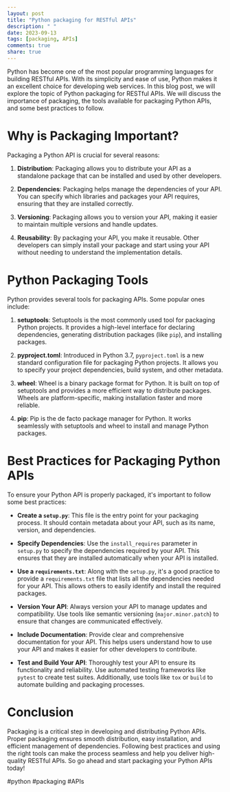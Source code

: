 ```yaml
---
layout: post
title: "Python packaging for RESTful APIs"
description: " "
date: 2023-09-13
tags: [packaging, APIs]
comments: true
share: true
---
```


Python has become one of the most popular programming languages for building RESTful APIs. With its simplicity and ease of use, Python makes it an excellent choice for developing web services. In this blog post, we will explore the topic of Python packaging for RESTful APIs. We will discuss the importance of packaging, the tools available for packaging Python APIs, and some best practices to follow.

# Why is Packaging Important?

Packaging a Python API is crucial for several reasons:

1. **Distribution**: Packaging allows you to distribute your API as a standalone package that can be installed and used by other developers.

2. **Dependencies**: Packaging helps manage the dependencies of your API. You can specify which libraries and packages your API requires, ensuring that they are installed correctly.

3. **Versioning**: Packaging allows you to version your API, making it easier to maintain multiple versions and handle updates.

4. **Reusability**: By packaging your API, you make it reusable. Other developers can simply install your package and start using your API without needing to understand the implementation details.

# Python Packaging Tools

Python provides several tools for packaging APIs. Some popular ones include:

1. **setuptools**: Setuptools is the most commonly used tool for packaging Python projects. It provides a high-level interface for declaring dependencies, generating distribution packages (like `pip`), and installing packages.

2. **pyproject.toml**: Introduced in Python 3.7, `pyproject.toml` is a new standard configuration file for packaging Python projects. It allows you to specify your project dependencies, build system, and other metadata.

3. **wheel**: Wheel is a binary package format for Python. It is built on top of setuptools and provides a more efficient way to distribute packages. Wheels are platform-specific, making installation faster and more reliable.

4. **pip**: Pip is the de facto package manager for Python. It works seamlessly with setuptools and wheel to install and manage Python packages.

# Best Practices for Packaging Python APIs

To ensure your Python API is properly packaged, it's important to follow some best practices:

- **Create a `setup.py`**: This file is the entry point for your packaging process. It should contain metadata about your API, such as its name, version, and dependencies.

- **Specify Dependencies**: Use the `install_requires` parameter in `setup.py` to specify the dependencies required by your API. This ensures that they are installed automatically when your API is installed.

- **Use a `requirements.txt`**: Along with the `setup.py`, it's a good practice to provide a `requirements.txt` file that lists all the dependencies needed for your API. This allows others to easily identify and install the required packages.

- **Version Your API**: Always version your API to manage updates and compatibility. Use tools like semantic versioning (`major.minor.patch`) to ensure that changes are communicated effectively.

- **Include Documentation**: Provide clear and comprehensive documentation for your API. This helps users understand how to use your API and makes it easier for other developers to contribute.

- **Test and Build Your API**: Thoroughly test your API to ensure its functionality and reliability. Use automated testing frameworks like `pytest` to create test suites. Additionally, use tools like `tox` or `build` to automate building and packaging processes.

# Conclusion

Packaging is a critical step in developing and distributing Python APIs. Proper packaging ensures smooth distribution, easy installation, and efficient management of dependencies. Following best practices and using the right tools can make the process seamless and help you deliver high-quality RESTful APIs. So go ahead and start packaging your Python APIs today!

#python #packaging #APIs